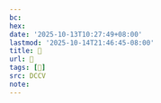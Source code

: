 ```yaml
---
bc:
hex:
date: '2025-10-13T10:27:49+08:00'
lastmod: '2025-10-14T21:46:45-08:00'
title: 􄞧
url: 􄞧
tags: [𤭞]
src: DCCV
note:
---
```

